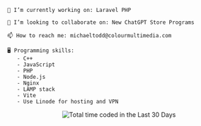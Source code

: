     🔭 I’m currently working on: Laravel PHP

    👯 I’m looking to collaborate on: New ChatGPT Store Programs

    📫 How to reach me: michaeltodd@colourmultimedia.com
    
    🖥️ Programming skills:
       - C++
       - JavaScript
       - PHP
       - Node.js
       - Nginx
       - LAMP stack
       - Vite
       - Use Linode for hosting and VPN
<p align="center" width="400px">
  <img src="https://wakatime.com/share/@018d5746-4789-4e85-83ff-efc605552b99/4f3e8472-f827-4b56-ab87-c625ac0f345f.svg" alt="Total time coded in the Last 30 Days" />
</p>
